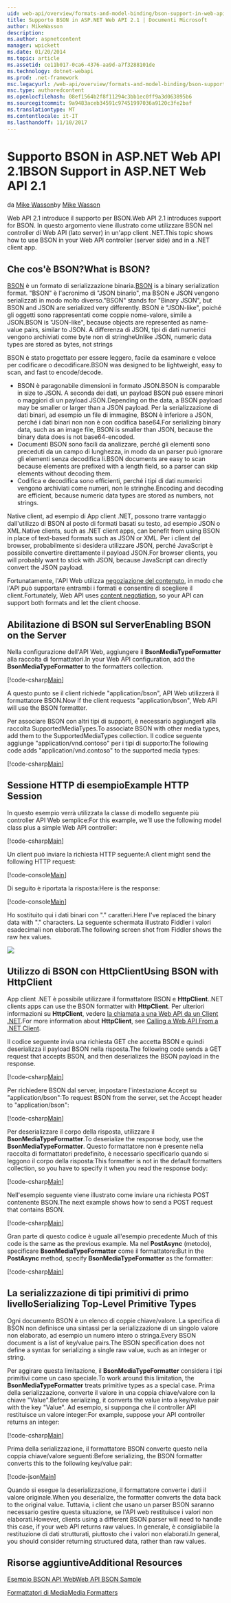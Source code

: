 ```yaml
---
uid: web-api/overview/formats-and-model-binding/bson-support-in-web-api-21
title: Supporto BSON in ASP.NET Web API 2.1 | Documenti Microsoft
author: MikeWasson
description: 
ms.author: aspnetcontent
manager: wpickett
ms.date: 01/20/2014
ms.topic: article
ms.assetid: ce11b017-0ca6-4376-aa9d-a7f3288101de
ms.technology: dotnet-webapi
ms.prod: .net-framework
msc.legacyurl: /web-api/overview/formats-and-model-binding/bson-support-in-web-api-21
msc.type: authoredcontent
ms.openlocfilehash: 08ef1564b2f8f11294c3bb1ec0ff9a3d063895b6
ms.sourcegitcommit: 9a9483aceb34591c97451997036a9120c3fe2baf
ms.translationtype: MT
ms.contentlocale: it-IT
ms.lasthandoff: 11/10/2017
---
```

<a name="bson-support-in-aspnet-web-api-21"></a><span data-ttu-id="278c0-102">Supporto BSON in ASP.NET Web API 2.1</span><span class="sxs-lookup"><span data-stu-id="278c0-102">BSON Support in ASP.NET Web API 2.1</span></span>
====================
<span data-ttu-id="278c0-103">da [Mike Wasson](https://github.com/MikeWasson)</span><span class="sxs-lookup"><span data-stu-id="278c0-103">by [Mike Wasson](https://github.com/MikeWasson)</span></span>

<span data-ttu-id="278c0-104">Web API 2.1 introduce il supporto per BSON.</span><span class="sxs-lookup"><span data-stu-id="278c0-104">Web API 2.1 introduces support for BSON.</span></span> <span data-ttu-id="278c0-105">In questo argomento viene illustrato come utilizzare BSON nel controller di Web API (lato server) in un'app client .NET.</span><span class="sxs-lookup"><span data-stu-id="278c0-105">This topic shows how to use BSON in your Web API controller (server side) and in a .NET client app.</span></span>

## <a name="what-is-bson"></a><span data-ttu-id="278c0-106">Che cos'è BSON?</span><span class="sxs-lookup"><span data-stu-id="278c0-106">What is BSON?</span></span>

<span data-ttu-id="278c0-107">[BSON](http://bsonspec.org/) è un formato di serializzazione binaria.</span><span class="sxs-lookup"><span data-stu-id="278c0-107">[BSON](http://bsonspec.org/) is a binary serialization format.</span></span> <span data-ttu-id="278c0-108">"BSON" è l'acronimo di "JSON binario", ma BSON e JSON vengono serializzati in modo molto diverso.</span><span class="sxs-lookup"><span data-stu-id="278c0-108">"BSON" stands for "Binary JSON", but BSON and JSON are serialized very differently.</span></span> <span data-ttu-id="278c0-109">BSON è "JSON-like", poiché gli oggetti sono rappresentati come coppie nome-valore, simile a JSON.</span><span class="sxs-lookup"><span data-stu-id="278c0-109">BSON is "JSON-like", because objects are represented as name-value pairs, similar to JSON.</span></span> <span data-ttu-id="278c0-110">A differenza di JSON, tipi di dati numerici vengono archiviati come byte non di stringhe</span><span class="sxs-lookup"><span data-stu-id="278c0-110">Unlike JSON, numeric data types are stored as bytes, not strings</span></span>

<span data-ttu-id="278c0-111">BSON è stato progettato per essere leggero, facile da esaminare e veloce per codificare o decodificare.</span><span class="sxs-lookup"><span data-stu-id="278c0-111">BSON was designed to be lightweight, easy to scan, and fast to encode/decode.</span></span>

- <span data-ttu-id="278c0-112">BSON è paragonabile dimensioni in formato JSON.</span><span class="sxs-lookup"><span data-stu-id="278c0-112">BSON is comparable in size to JSON.</span></span> <span data-ttu-id="278c0-113">A seconda dei dati, un payload BSON può essere minori o maggiori di un payload JSON.</span><span class="sxs-lookup"><span data-stu-id="278c0-113">Depending on the data, a BSON payload may be smaller or larger than a JSON payload.</span></span> <span data-ttu-id="278c0-114">Per la serializzazione di dati binari, ad esempio un file di immagine, BSON è inferiore a JSON, perché i dati binari non non è con codifica base64.</span><span class="sxs-lookup"><span data-stu-id="278c0-114">For serializing binary data, such as an image file, BSON is smaller than JSON, because the binary data does is not base64-encoded.</span></span>
- <span data-ttu-id="278c0-115">Documenti BSON sono facili da analizzare, perché gli elementi sono preceduti da un campo di lunghezza, in modo da un parser può ignorare gli elementi senza decodifica li.</span><span class="sxs-lookup"><span data-stu-id="278c0-115">BSON documents are easy to scan because elements are prefixed with a length field, so a parser can skip elements without decoding them.</span></span>
- <span data-ttu-id="278c0-116">Codifica e decodifica sono efficienti, perché i tipi di dati numerici vengono archiviati come numeri, non le stringhe.</span><span class="sxs-lookup"><span data-stu-id="278c0-116">Encoding and decoding are efficient, because numeric data types are stored as numbers, not strings.</span></span>

<span data-ttu-id="278c0-117">Native client, ad esempio di App client .NET, possono trarre vantaggio dall'utilizzo di BSON al posto di formati basati su testo, ad esempio JSON o XML.</span><span class="sxs-lookup"><span data-stu-id="278c0-117">Native clients, such as .NET client apps, can benefit from using BSON in place of text-based formats such as JSON or XML.</span></span> <span data-ttu-id="278c0-118">Per i client del browser, probabilmente si desidera utilizzare JSON, perché JavaScript è possibile convertire direttamente il payload JSON.</span><span class="sxs-lookup"><span data-stu-id="278c0-118">For browser clients, you will probably want to stick with JSON, because JavaScript can directly convert the JSON payload.</span></span>

<span data-ttu-id="278c0-119">Fortunatamente, l'API Web utilizza [negoziazione del contenuto](content-negotiation.md), in modo che l'API può supportare entrambi i formati e consentire di scegliere il client.</span><span class="sxs-lookup"><span data-stu-id="278c0-119">Fortunately, Web API uses [content negotiation](content-negotiation.md), so your API can support both formats and let the client choose.</span></span>

## <a name="enabling-bson-on-the-server"></a><span data-ttu-id="278c0-120">Abilitazione di BSON sul Server</span><span class="sxs-lookup"><span data-stu-id="278c0-120">Enabling BSON on the Server</span></span>

<span data-ttu-id="278c0-121">Nella configurazione dell'API Web, aggiungere il **BsonMediaTypeFormatter** alla raccolta di formattatori.</span><span class="sxs-lookup"><span data-stu-id="278c0-121">In your Web API configuration, add the **BsonMediaTypeFormatter** to the formatters collection.</span></span>

[!code-csharp[Main](bson-support-in-web-api-21/samples/sample1.cs)]

<span data-ttu-id="278c0-122">A questo punto se il client richiede "application/bson", API Web utilizzerà il formattatore BSON.</span><span class="sxs-lookup"><span data-stu-id="278c0-122">Now if the client requests "application/bson", Web API will use the BSON formatter.</span></span>

<span data-ttu-id="278c0-123">Per associare BSON con altri tipi di supporti, è necessario aggiungerli alla raccolta SupportedMediaTypes.</span><span class="sxs-lookup"><span data-stu-id="278c0-123">To associate BSON with other media types, add them to the SupportedMediaTypes collection.</span></span> <span data-ttu-id="278c0-124">Il codice seguente aggiunge "application/vnd.contoso" per i tipi di supporto:</span><span class="sxs-lookup"><span data-stu-id="278c0-124">The following code adds "application/vnd.contoso" to the supported media types:</span></span>

[!code-csharp[Main](bson-support-in-web-api-21/samples/sample2.cs)]

## <a name="example-http-session"></a><span data-ttu-id="278c0-125">Sessione HTTP di esempio</span><span class="sxs-lookup"><span data-stu-id="278c0-125">Example HTTP Session</span></span>

<span data-ttu-id="278c0-126">In questo esempio verrà utilizzata la classe di modello seguente più controller API Web semplice:</span><span class="sxs-lookup"><span data-stu-id="278c0-126">For this example, we'll use the following model class plus a simple Web API controller:</span></span>

[!code-csharp[Main](bson-support-in-web-api-21/samples/sample3.cs)]

<span data-ttu-id="278c0-127">Un client può inviare la richiesta HTTP seguente:</span><span class="sxs-lookup"><span data-stu-id="278c0-127">A client might send the following HTTP request:</span></span>

[!code-console[Main](bson-support-in-web-api-21/samples/sample4.cmd)]

<span data-ttu-id="278c0-128">Di seguito è riportata la risposta:</span><span class="sxs-lookup"><span data-stu-id="278c0-128">Here is the response:</span></span>

[!code-console[Main](bson-support-in-web-api-21/samples/sample5.cmd)]

<span data-ttu-id="278c0-129">Ho sostituito qui i dati binari con &quot;.&quot; caratteri.</span><span class="sxs-lookup"><span data-stu-id="278c0-129">Here I've replaced the binary data with &quot;.&quot; characters.</span></span> <span data-ttu-id="278c0-130">La seguente schermata illustrato Fiddler i valori esadecimali non elaborati.</span><span class="sxs-lookup"><span data-stu-id="278c0-130">The following screen shot from Fiddler shows the raw hex values.</span></span>

[![](bson-support-in-web-api-21/_static/image2.png)](bson-support-in-web-api-21/_static/image1.png)

## <a name="using-bson-with-httpclient"></a><span data-ttu-id="278c0-131">Utilizzo di BSON con HttpClient</span><span class="sxs-lookup"><span data-stu-id="278c0-131">Using BSON with HttpClient</span></span>

<span data-ttu-id="278c0-132">App client .NET è possibile utilizzare il formattatore BSON e **HttpClient**.</span><span class="sxs-lookup"><span data-stu-id="278c0-132">.NET clients apps can use the BSON formatter with **HttpClient**.</span></span> <span data-ttu-id="278c0-133">Per ulteriori informazioni su **HttpClient**, vedere [la chiamata a una Web API da un Client .NET](../advanced/calling-a-web-api-from-a-net-client.md).</span><span class="sxs-lookup"><span data-stu-id="278c0-133">For more information about **HttpClient**, see [Calling a Web API From a .NET Client](../advanced/calling-a-web-api-from-a-net-client.md).</span></span>

<span data-ttu-id="278c0-134">Il codice seguente invia una richiesta GET che accetta BSON e quindi deserializza il payload BSON nella risposta.</span><span class="sxs-lookup"><span data-stu-id="278c0-134">The following code sends a GET request that accepts BSON, and then deserializes the BSON payload in the response.</span></span>

[!code-csharp[Main](bson-support-in-web-api-21/samples/sample6.cs)]

<span data-ttu-id="278c0-135">Per richiedere BSON dal server, impostare l'intestazione Accept su "application/bson":</span><span class="sxs-lookup"><span data-stu-id="278c0-135">To request BSON from the server, set the Accept header to "application/bson":</span></span>

[!code-csharp[Main](bson-support-in-web-api-21/samples/sample7.cs)]

<span data-ttu-id="278c0-136">Per deserializzare il corpo della risposta, utilizzare il **BsonMediaTypeFormatter**.</span><span class="sxs-lookup"><span data-stu-id="278c0-136">To deserialize the response body, use the **BsonMediaTypeFormatter**.</span></span> <span data-ttu-id="278c0-137">Questo formattatore non è presente nella raccolta di formattatori predefinito, è necessario specificarlo quando si leggono il corpo della risposta:</span><span class="sxs-lookup"><span data-stu-id="278c0-137">This formatter is not in the default formatters collection, so you have to specify it when you read the response body:</span></span>

[!code-csharp[Main](bson-support-in-web-api-21/samples/sample8.cs)]

<span data-ttu-id="278c0-138">Nell'esempio seguente viene illustrato come inviare una richiesta POST contenente BSON.</span><span class="sxs-lookup"><span data-stu-id="278c0-138">The next example shows how to send a POST request that contains BSON.</span></span>

[!code-csharp[Main](bson-support-in-web-api-21/samples/sample9.cs)]

<span data-ttu-id="278c0-139">Gran parte di questo codice è uguale all'esempio precedente.</span><span class="sxs-lookup"><span data-stu-id="278c0-139">Much of this code is the same as the previous example.</span></span> <span data-ttu-id="278c0-140">Ma nel **PostAsync** (metodo), specificare **BsonMediaTypeFormatter** come il formattatore:</span><span class="sxs-lookup"><span data-stu-id="278c0-140">But in the **PostAsync** method, specify **BsonMediaTypeFormatter** as the formatter:</span></span>

[!code-csharp[Main](bson-support-in-web-api-21/samples/sample10.cs)]

## <a name="serializing-top-level-primitive-types"></a><span data-ttu-id="278c0-141">La serializzazione di tipi primitivi di primo livello</span><span class="sxs-lookup"><span data-stu-id="278c0-141">Serializing Top-Level Primitive Types</span></span>

<span data-ttu-id="278c0-142">Ogni documento BSON è un elenco di coppie chiave/valore. La specifica di BSON non definisce una sintassi per la serializzazione di un singolo valore non elaborato, ad esempio un numero intero o stringa.</span><span class="sxs-lookup"><span data-stu-id="278c0-142">Every BSON document is a list of key/value pairs.The BSON specification does not define a syntax for serializing a single raw value, such as an integer or string.</span></span>

<span data-ttu-id="278c0-143">Per aggirare questa limitazione, il **BsonMediaTypeFormatter** considera i tipi primitivi come un caso speciale.</span><span class="sxs-lookup"><span data-stu-id="278c0-143">To work around this limitation, the **BsonMediaTypeFormatter** treats primitive types as a special case.</span></span> <span data-ttu-id="278c0-144">Prima della serializzazione, converte il valore in una coppia chiave/valore con la chiave "Value".</span><span class="sxs-lookup"><span data-stu-id="278c0-144">Before serializing, it converts the value into a key/value pair with the key "Value".</span></span> <span data-ttu-id="278c0-145">Ad esempio, si supponga che il controller API restituisce un valore integer:</span><span class="sxs-lookup"><span data-stu-id="278c0-145">For example, suppose your API controller returns an integer:</span></span>

[!code-csharp[Main](bson-support-in-web-api-21/samples/sample11.cs)]

<span data-ttu-id="278c0-146">Prima della serializzazione, il formattatore BSON converte questo nella coppia chiave/valore seguenti:</span><span class="sxs-lookup"><span data-stu-id="278c0-146">Before serializing, the BSON formatter converts this to the following key/value pair:</span></span>

[!code-json[Main](bson-support-in-web-api-21/samples/sample12.json)]

<span data-ttu-id="278c0-147">Quando si esegue la deserializzazione, il formattatore converte i dati il valore originale.</span><span class="sxs-lookup"><span data-stu-id="278c0-147">When you deserialize, the formatter converts the data back to the original value.</span></span> <span data-ttu-id="278c0-148">Tuttavia, i client che usano un parser BSON saranno necessario gestire questa situazione, se l'API web restituisce i valori non elaborati.</span><span class="sxs-lookup"><span data-stu-id="278c0-148">However, clients using a different BSON parser will need to handle this case, if your web API returns raw values.</span></span> <span data-ttu-id="278c0-149">In generale, è consigliabile la restituzione di dati strutturati, piuttosto che i valori non elaborati.</span><span class="sxs-lookup"><span data-stu-id="278c0-149">In general, you should consider returning structured data, rather than raw values.</span></span>

## <a name="additional-resources"></a><span data-ttu-id="278c0-150">Risorse aggiuntive</span><span class="sxs-lookup"><span data-stu-id="278c0-150">Additional Resources</span></span>

[<span data-ttu-id="278c0-151">Esempio BSON API Web</span><span class="sxs-lookup"><span data-stu-id="278c0-151">Web API BSON Sample</span></span>](https://aspnet.codeplex.com/SourceControl/latest#Samples/WebApi/BSONSample/)

[<span data-ttu-id="278c0-152">Formattatori di Media</span><span class="sxs-lookup"><span data-stu-id="278c0-152">Media Formatters</span></span>](media-formatters.md)

